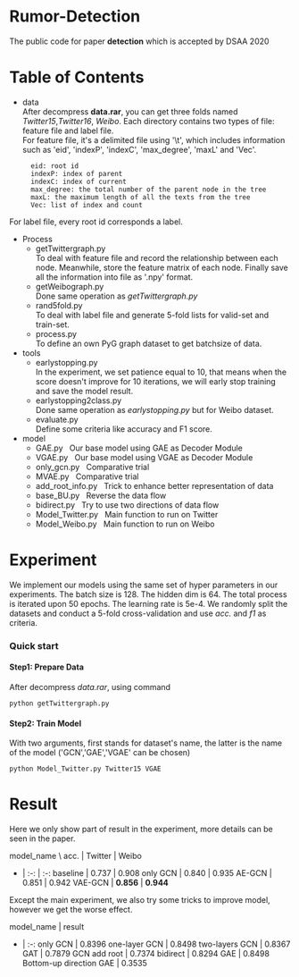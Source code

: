 # Rumor-Detection
The public code for paper **detection** which is accepted by DSAA 2020

# Table of Contents
- data <br>
After decompress **data.rar**, you can get three folds named *Twitter15*,*Twitter16*, *Weibo*. Each directory contains two types of file: feature file and label file.<br>
For feature file, it's a delimited file using '\t', which includes information such as 'eid', 'indexP', 'indexC', 'max_degree', 'maxL' and 'Vec'.

		eid: root id
		indexP: index of parent
		indexC: index of current
		max_degree: the total number of the parent node in the tree
		maxL: the maximum length of all the texts from the tree
		Vec: list of index and count
For label file, every root id corresponds a label.
- Process <br>
	- getTwittergraph.py <br>
		To deal with feature file and record the relationship between each node. Meanwhile, store the feature matrix of each node. Finally save all the information into file as '.npy' format.
	- getWeibograph.py <br>
		Done same operation as *getTwittergraph.py*
	- rand5fold.py <br>
		To deal with label file and generate 5-fold lists for valid-set and train-set.
	- process.py <br>
		To define an own PyG graph dataset to get batchsize of data.
- tools <br>
	- earlystopping.py <br>
		In the experiment, we set patience equal to 10, that means when the score doesn't improve for 10 iterations, we will early stop training and save the model result.
	- earlystopping2class.py <br>
		Done same operation as *earlystopping.py* but for Weibo dataset.
	- evaluate.py <br>
		Define some criteria like accuracy and F1 score.
- model <br>
	- GAE.py &nbsp; 
		Our base model using GAE as Decoder Module
	- VGAE.py &nbsp;
		Our base model using VGAE as Decoder Module
	- only_gcn.py &nbsp;
		Comparative trial
	- MVAE.py &nbsp;
		Comparative trial
	- add_root_info.py &nbsp;
		Trick to enhance better representation of data
	- base_BU.py &nbsp;
		Reverse the data flow
	- bidirect.py &nbsp;
		Try to use two directions of data flow
	- Model_Twitter.py &nbsp;
		Main function to run on Twitter
	- Model_Weibo.py &nbsp;
		Main function to run on Weibo
# Experiment
We implement our models using the same set of hyper parameters in our experiments. The batch size is 128. The hidden dim is 64. The total process is iterated upon 50 epochs. The learning rate is 5e-4. We randomly split the datasets and conduct a 5-fold cross-validation and use *acc.* and *f1* as criteria.
### Quick start
#### Step1: Prepare Data
After decompress *data.rar*, using command
    	
	python getTwittergraph.py

#### Step2: Train Model
With two arguments, first stands for dataset's name, the latter is the name of the model ('GCN','GAE','VGAE' can be chosen)

	python Model_Twitter.py Twitter15 VGAE
# Result
Here we only show part of result in the experiment, more details can be seen in the paper.

model_name \ acc. | Twitter | Weibo
- | :-: | :-:
baseline | 0.737 | 0.908
only GCN | 0.840 | 0.935
AE-GCN | 0.851 | 0.942
VAE-GCN | **0.856** | **0.944**

Except the main experiment, we also try some tricks to improve model, however we get the worse effect.

model_name | result
- | :-: 
only GCN | 0.8396
one-layer GCN | 0.8498
two-layers GCN | 0.8367
GAT | 0.7879
GCN add root | 0.7374
bidirect | 0.8294
GAE | 0.8498
Bottom-up direction GAE | 0.3535